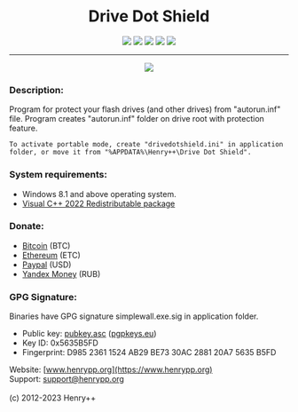 <h1 align="center">Drive Dot Shield</h1>

<p align="center">
	<a href="https://github.com/henrypp/drivedotshield/releases"><img src="https://img.shields.io/github/v/release/henrypp/drivedotshield?style=flat-square&include_prereleases&label=version" /></a>
	<a href="https://github.com/henrypp/drivedotshield/releases"><img src="https://img.shields.io/github/downloads/henrypp/drivedotshield/total.svg?style=flat-square" /></a>
	<a href="https://github.com/henrypp/drivedotshield/issues"><img src="https://img.shields.io/github/issues-raw/henrypp/drivedotshield.svg?style=flat-square&label=issues" /></a>
	<a href="https://github.com/henrypp/drivedotshield/graphs/contributors"><img src="https://img.shields.io/github/contributors/henrypp/drivedotshield?style=flat-square" /></a>
	<a href="https://github.com/henrypp/drivedotshield/blob/master/LICENSE"><img src="https://img.shields.io/github/license/henrypp/drivedotshield?style=flat-square" /></a>
</p>

-------

<p align="center">
	<img src="https://www.henrypp.org/images/drivedotshield.png?fiximage" />
</p>

### Description:
Program for protect your flash drives (and other drives) from "autorun.inf" file. Program creates "autorun.inf" folder on drive root with protection feature.

```
To activate portable mode, create "drivedotshield.ini" in application folder, or move it from "%APPDATA%\Henry++\Drive Dot Shield".
```

### System requirements:
- Windows 8.1 and above operating system.
- [Visual C++ 2022 Redistributable package](https://learn.microsoft.com/en-us/cpp/windows/latest-supported-vc-redist?view=msvc-170)

### Donate:
- [Bitcoin](https://www.blockchain.com/btc/address/1LrRTXPsvHcQWCNZotA9RcwjsGcRghG96c) (BTC)
- [Ethereum](https://www.blockchain.com/explorer/addresses/eth/0xe2C84A62eb2a4EF154b19bec0c1c106734B95960) (ETC)
- [Paypal](https://paypal.me/henrypp) (USD)
- [Yandex Money](https://yoomoney.ru/to/4100115776040583) (RUB)

### GPG Signature:
Binaries have GPG signature simplewall.exe.sig in application folder.

- Public key: [pubkey.asc](https://raw.githubusercontent.com/henrypp/builder/master/pubkey.asc) ([pgpkeys.eu](https://pgpkeys.eu/pks/lookup?op=index&fingerprint=on&search=0x5635B5FD))
- Key ID: 0x5635B5FD
- Fingerprint: D985 2361 1524 AB29 BE73 30AC 2881 20A7 5635 B5FD

Website: [www.henrypp.org](https://www.henrypp.org)<br />
Support: support@henrypp.org<br />
<br />
(c) 2012-2023 Henry++
